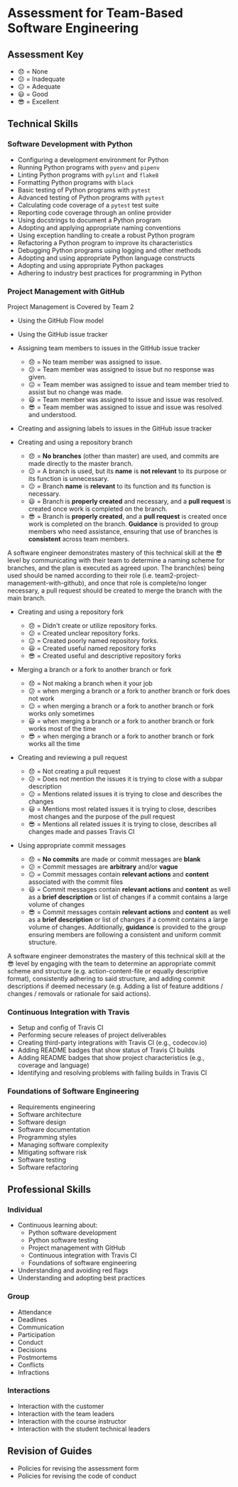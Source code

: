 # Assessment for Team-Based Software Engineering

## Assessment Key

* :disappointed: = None
* :confused: = Inadequate
* :neutral_face: = Adequate
* :smiley: = Good
* :sunglasses: = Excellent

## Technical Skills

### Software Development with Python

* Configuring a development environment for Python
* Running Python programs with `pyenv` and `pipenv`
* Linting Python programs with `pylint` and `flake8`
* Formatting Python programs with `black`
* Basic testing of Python programs with `pytest`
* Advanced testing of Python programs with `pytest`
* Calculating code coverage of a `pytest` test suite
* Reporting code coverage through an online provider
* Using docstrings to document a Python program
* Adopting and applying appropriate naming conventions
* Using exception handling to create a robust Python program
* Refactoring a Python program to improve its characteristics
* Debugging Python programs using logging and other methods
* Adopting and using appropriate Python language constructs
* Adopting and using appropriate Python packages
* Adhering to industry best practices for programming in Python

### Project Management with GitHub

Project Management is Covered by Team 2

* Using the GitHub Flow model
* Using the GitHub issue tracker

* Assigning team members to issues in the GitHub issue tracker

  * :disappointed: = No team member was assigned to issue.
  * :confused: = Team member was assigned to issue but no response was given.
  * :neutral_face: = Team member was assigned to issue and team member tried to
    assist but no change was made.
  * :smiley: = Team member was assigned to issue and issue was resolved.
  * :sunglasses: = Team member was assigned to issue and issue was resolved and
    understood.

* Creating and assigning labels to issues in the GitHub issue tracker

* Creating and using a repository branch

  * :disappointed: = **No branches** (other than master) are used, and commits
    are made directly to the master branch.
  * :confused: = A branch is used, but its **name** is **not relevant** to its
    purpose or its function is unnecessary.
  * :neutral_face: = Branch **name** is **relevant** to its function and its
    function is necessary.
  * :smiley: = Branch is **properly created** and necessary, and a **pull
    request** is created once work is completed on the branch.
  * :sunglasses: = Branch is **properly created**, and a **pull request** is
    created once work is completed on the branch. **Guidance** is provided to
    group members who need assistance, ensuring that use of branches is
    **consistent** across team members.

A software engineer demonstrates mastery of this technical skill at the
:sunglasses: level by communicating with their team to determine a naming scheme
for branches, and the plan is executed as agreed upon. The branch(es) being used
should be named according to their role (i.e.
team2-project-management-with-github), and once that role is complete/no longer
necessary, a pull request should be created to merge the branch with the main
branch.

* Creating and using a repository fork
  * 😞 = Didn't create or utilize repository forks.
  * 😕 = Created unclear repository forks.
  * 😐 = Created poorly named repository forks.
  * 😃 = Created useful named repository forks
  * 😎 = Created useful and descriptive repository forks

* Merging a branch or a fork to another branch or fork

  * :disappointed: = Not making a branch when it your job
  * :confused: = when merging a branch or a fork to another branch or fork does
    not work
  * :neutral_face: = when merging a branch or a fork to another branch or fork
    works only sometimes
  * :smiley: = when merging a branch or a fork to another branch or fork works
    most of the time
  * :sunglasses: = when merging a branch or a fork to another branch or fork
    works all the time

* Creating and reviewing a pull request

  * :disappointed: = Not creating a pull request
  * :confused: = Does not mention the issues it is trying to close with a subpar
    description
  * :neutral_face: = Mentions related issues it is trying to close and describes
    the changes
  * :smiley: = Mentions most related issues it is trying to close, describes
    most changes and the purpose of the pull request
  * :sunglasses: = Mentions all related issues it is trying to close, describes
    all changes made and passes Travis CI

* Using appropriate commit messages

  * :disappointed: = **No commits** are made or commit messages are **blank**
  * :confused: = Commit messages are **arbitrary** and/or **vague**
  * :neutral_face: = Commit messages contain **relevant actions** and
    **content** associated with the commit files
  * :smiley: = Commit messages contain **relevant actions** and **content** as
    well as a **brief description** or list of changes if a commit contains a
    large volume of changes
  * :sunglasses: = Commit messages contain **relevant actions** and **content**
    as well as a **brief description** or list of changes if a commit contains a
    large volume of changes. Additionally, **guidance** is provided to the group
    ensuring members are following a consistent and uniform commit structure.

A software engineer demonstrates the mastery of this technical skill at the
:sunglasses: level by engaging with the team to determine an appropriate commit
scheme and structure (e.g. action-content-file or equally descriptive format),
consistently adhering to said structure, and adding commit descriptions if
deemed necessary (e.g. Adding a list of feature additions / changes / removals
or rationale for said actions).

### Continuous Integration with Travis

* Setup and config of Travis CI
* Performing secure releases of project deliverables
* Creating third-party integrations with Travis CI (e.g., codecov.io)
* Adding README badges that show status of Travis CI builds
* Adding README badges that show project characteristics (e.g., coverage and
  language)
* Identifying and resolving problems with failing builds in Travis CI

### Foundations of Software Engineering

* Requirements engineering
* Software architecture
* Software design
* Software documentation
* Programming styles
* Managing software complexity
* Mitigating software risk
* Software testing
* Software refactoring

## Professional Skills

### Individual

* Continuous learning about:
  * Python software development
  * Python software testing
  * Project management with GitHub
  * Continuous integration with Travis CI
  * Foundations of software engineering
* Understanding and avoiding red flags
* Understanding and adopting best practices

### Group

* Attendance
* Deadlines
* Communication
* Participation
* Conduct
* Decisions
* Postmortems
* Conflicts
* Infractions

### Interactions

* Interaction with the customer
* Interaction with the team leaders
* Interaction with the course instructor
* Interaction with the student technical leaders

## Revision of Guides

* Policies for revising the assessment form
* Policies for revising the code of conduct
